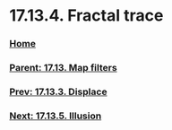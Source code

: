 # 17.13.4. Fractal trace

### [Home](./00-home.md)
### [Parent: 17.13. Map filters](./17-13-00-map-filters.md)
### [Prev: 17.13.3. Displace](./17-13-03-displace.md)
### [Next: 17.13.5. Illusion](./17-13-05-illusion.md)
